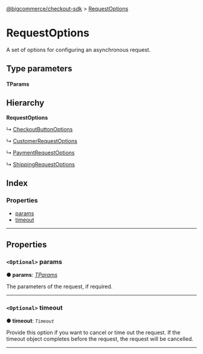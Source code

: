 [@bigcommerce/checkout-sdk](../README.md) > [RequestOptions](../interfaces/requestoptions.md)

# RequestOptions

A set of options for configuring an asynchronous request.

## Type parameters

#### TParams 
## Hierarchy

**RequestOptions**

↳  [CheckoutButtonOptions](checkoutbuttonoptions.md)

↳  [CustomerRequestOptions](customerrequestoptions.md)

↳  [PaymentRequestOptions](paymentrequestoptions.md)

↳  [ShippingRequestOptions](shippingrequestoptions.md)

## Index

### Properties

* [params](requestoptions.md#params)
* [timeout](requestoptions.md#timeout)

---

## Properties

<a id="params"></a>

### `<Optional>` params

**● params**: *[TParams]()*

The parameters of the request, if required.

___
<a id="timeout"></a>

### `<Optional>` timeout

**● timeout**: *`Timeout`*

Provide this option if you want to cancel or time out the request. If the timeout object completes before the request, the request will be cancelled.

___

